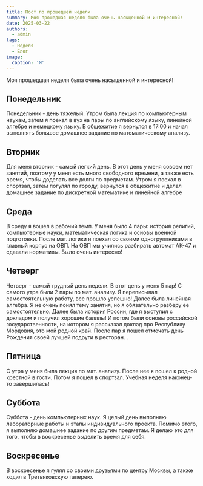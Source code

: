 ```yaml
---
title: Пост по прошедшей недели
summary: Моя прошедшая неделя была очень насыщенной и интересной!
date: 2025-03-22
authors:
  - admin
tags:
  - Неделя
  - Блог
image:
  caption: 'Я'
---
```


Моя прошедшая неделя была очень насыщенной и интересной!

## Понедельник

Понедельник - день тяжелый. Утром была лекция по компьютерным наукам, затем я поехал в вуз на пары по английскому языку, линейной алгебре и немецкому языку. В общежитие я вернулся в 17:00 и начал выполнять большое домашнее задание по математическому анализу.

## Вторник

Для меня вторник - самый легкий день. В этот день у меня совсем нет занятий, поэтому у меня есть много свободного времени, а также есть время, чтобы доделать все долги по предметам. Утром я поехал в спортзал, затем погулял по городу, вернулся в общежитие и делал домашнее задание по дискретной математике и линейной алгебре

## Среда 

В среду я вошел в рабочий темп. У меня было 4 пары: история религий, компьютерные науки, математическая логика и основы военной подготовки. После мат. логики я поехал со своими одногруппниками в главный корпус на ОВП. На ОВП мы учились разбирать автомат АК-47 и сдавали нормативы. Было очень интересно!

## Четверг 

Четверг - самый трудный день недели. В этот день у меня 5 пар! С самого утра были 2 пары по мат. анализу. Я переписывал самостоятельную работу, все прошло успешно! Далее была линейная алгебра. Я не очень понял тему занятия, но я обязательно разберу ее самостоятельно. Далее была история России, где я выступил с докладом и получил хорошие балллы! И потом были основы российской государственности, на котором я рассказал доклад про Республику Мордовия, это мой родной край. После пар я пошел отмечать день Рождения своей лучшей подруги в ресторан.
.
## Пятница

С утра у меня была лекция по мат. анализу. После нее я пошел к родной крестной в гости. Потом я пошел в спортзал. Учебная неделя наконец-то завершилась!

## Суббота

Суббота - день компьютерных наук. Я целый день выполняю лабораторные работы и этапы индивидуального проекта. Помимо этого, я выполняю домашнее задание по другим предметам. Я делаю это для того, чтобы в воскресенье выделить время для себя.

## Воскресенье

В воскресенье я гулял со своими друзьями по центру Москвы, а также ходил в Третьяковскую галерею. 
